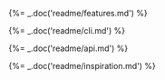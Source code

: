 
{%= _.doc('readme/features.md') %}

{%= _.doc('readme/cli.md') %}

{%= _.doc('readme/api.md') %}

{%= _.doc('readme/inspiration.md') %}
